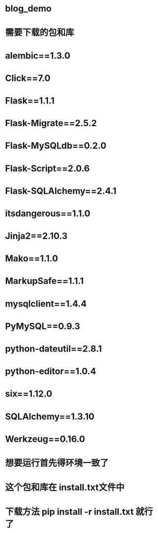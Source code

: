 # blog_demo
# 需要下载的包和库
# alembic==1.3.0
# Click==7.0
# Flask==1.1.1
# Flask-Migrate==2.5.2
# Flask-MySQLdb==0.2.0
# Flask-Script==2.0.6
# Flask-SQLAlchemy==2.4.1
# itsdangerous==1.1.0
# Jinja2==2.10.3
# Mako==1.1.0
# MarkupSafe==1.1.1
# mysqlclient==1.4.4
# PyMySQL==0.9.3
# python-dateutil==2.8.1
# python-editor==1.0.4
# six==1.12.0
# SQLAlchemy==1.3.10
# Werkzeug==0.16.0
# 想要运行首先得环境一致了

# 这个包和库在 install.txt文件中
# 下载方法 pip install -r install.txt 就行了
